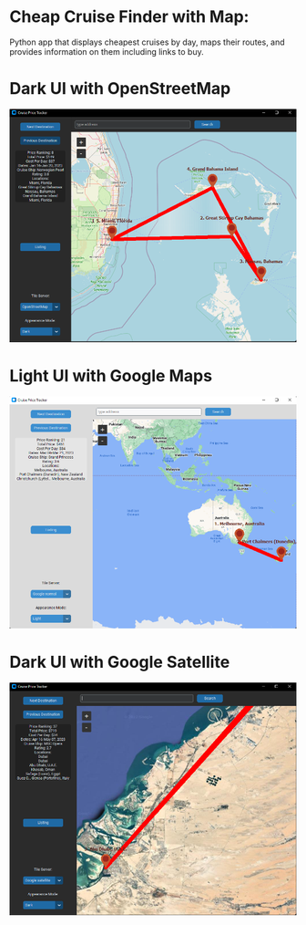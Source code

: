 # Cheap Cruise Finder with Map:
Python app that displays cheapest cruises by day, maps their routes, and provides information on them including links to buy.

# Dark UI with OpenStreetMap
![Screenshot2](Screenshot_2.png)

# Light UI with Google Maps
![Screenshot1](Screenshot_1.png)

# Dark UI with Google Satellite
![Screenshot3](Screenshot_3.png)
